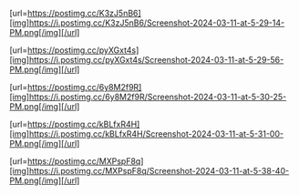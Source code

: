 
[url=https://postimg.cc/K3zJ5nB6][img]https://i.postimg.cc/K3zJ5nB6/Screenshot-2024-03-11-at-5-29-14-PM.png[/img][/url]

[url=https://postimg.cc/pyXGxt4s][img]https://i.postimg.cc/pyXGxt4s/Screenshot-2024-03-11-at-5-29-56-PM.png[/img][/url]

[url=https://postimg.cc/6y8M2f9R][img]https://i.postimg.cc/6y8M2f9R/Screenshot-2024-03-11-at-5-30-25-PM.png[/img][/url]

[url=https://postimg.cc/kBLfxR4H][img]https://i.postimg.cc/kBLfxR4H/Screenshot-2024-03-11-at-5-31-00-PM.png[/img][/url]

[url=https://postimg.cc/MXPspF8q][img]https://i.postimg.cc/MXPspF8q/Screenshot-2024-03-11-at-5-38-40-PM.png[/img][/url]



